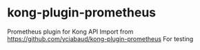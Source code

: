 # kong-plugin-prometheus
Prometheus plugin for Kong API
Import from https://github.com/yciabaud/kong-plugin-prometheus
For testing 
